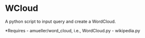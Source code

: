 # WCloud
A python script to input query and create a WordCloud.

*Requires - amueller/word_cloud, i.e., WordCloud.py
          - wikipedia.py
